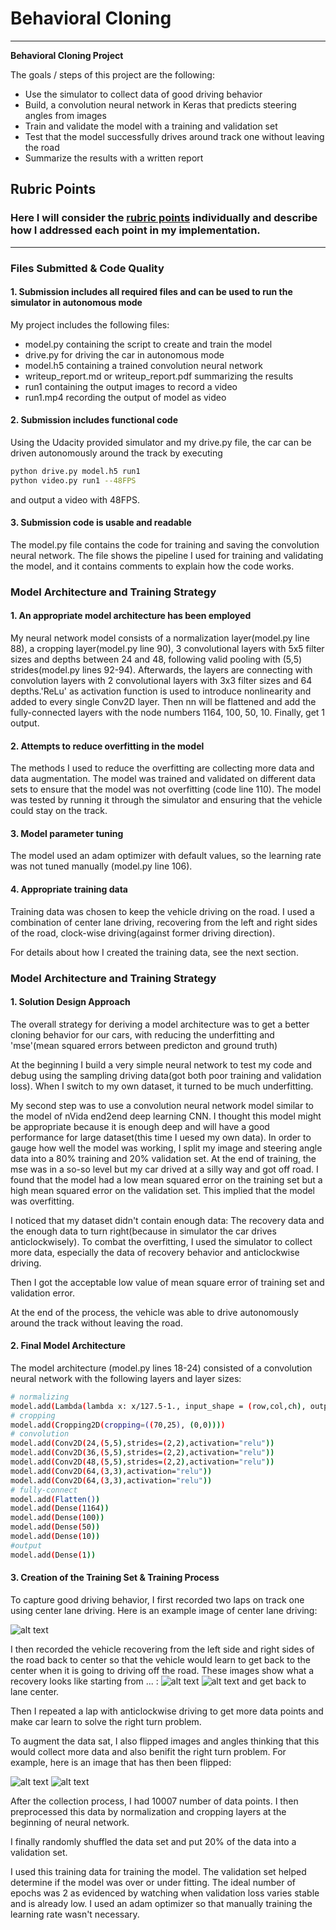 # **Behavioral Cloning** 

---

**Behavioral Cloning Project**

The goals / steps of this project are the following:
* Use the simulator to collect data of good driving behavior
* Build, a convolution neural network in Keras that predicts steering angles from images
* Train and validate the model with a training and validation set
* Test that the model successfully drives around track one without leaving the road
* Summarize the results with a written report


[//]: # (Image References)


[image1]: ./examples/center.jpg "normal"
[image2]: ./examples/recovery1.png "Recovery Image"
[image3]: ./examples/recovery2.png "Recovery Image"
[image4]: ./examples/center.jpg "Normal Image"
[image5]: ./examples/fliped.jpg "Flipped Image"

## Rubric Points
### Here I will consider the [rubric points](https://review.udacity.com/#!/rubrics/432/view) individually and describe how I addressed each point in my implementation.  

---
### Files Submitted & Code Quality

#### 1. Submission includes all required files and can be used to run the simulator in autonomous mode

My project includes the following files:
* model.py containing the script to create and train the model
* drive.py for driving the car in autonomous mode
* model.h5 containing a trained convolution neural network 
* writeup_report.md or writeup_report.pdf summarizing the results
* run1 containing the output images to record a video
* run1.mp4 recording the output of model as video

#### 2. Submission includes functional code
Using the Udacity provided simulator and my drive.py file, the car can be driven autonomously around the track by executing 
```sh
python drive.py model.h5 run1
python video.py run1 --48FPS
```
and output a video with 48FPS.
#### 3. Submission code is usable and readable

The model.py file contains the code for training and saving the convolution neural network. The file shows the pipeline I used for training and validating the model, and it contains comments to explain how the code works.

### Model Architecture and Training Strategy

#### 1. An appropriate model architecture has been employed

My neural network model consists of a normalization layer(model.py line 88), a cropping layer(model.py line 90), 3 convolutional layers with 5x5 filter sizes and depths between 24 and 48, following valid pooling with (5,5) strides(model.py lines 92-94). Afterwards, the layers are connecting with convolution layers with 2 convolutional layers with 3x3 filter sizes and 64 depths.'ReLu' as activation function is used to introduce nonlinearity and added to every single Conv2D layer. Then nn will be flattened and add the fully-connected layers with the node numbers 1164, 100, 50, 10. Finally, get 1 output. 


#### 2. Attempts to reduce overfitting in the model
The methods I used to reduce the overfitting are collecting more data and data augmentation.
The model was trained and validated on different data sets to ensure that the model was not overfitting (code line 110). The model was tested by running it through the simulator and ensuring that the vehicle could stay on the track.

#### 3. Model parameter tuning

The model used an adam optimizer with default values, so the learning rate was not tuned manually (model.py line 106).

#### 4. Appropriate training data

Training data was chosen to keep the vehicle driving on the road. I used a combination of center lane driving, recovering from the left and right sides of the road, clock-wise driving(against former driving direction).

For details about how I created the training data, see the next section. 

### Model Architecture and Training Strategy

#### 1. Solution Design Approach

The overall strategy for deriving a model architecture was to get a better cloning behavior for our cars, with reducing the underfitting and 'mse'(mean squared errors between predicton and ground truth)

At the beginning I build a very simple neural network to test my code and debug using the sampling driving data(got both poor training and validation loss). When I switch to my own dataset, it turned to be much underfitting.

My second step was to use a convolution neural network model similar to the model of nVida end2end deep learning CNN. I thought this model might be appropriate because it is enough deep and will have a good performance for large dataset(this time I uesed my own data). In order to gauge how well the model was working, I split my image and steering angle data into a 80% training and 20% validation set. At the end of training, the mse was in a so-so level but my car drived at a silly way and got off road. I found that the model had a low mean squared error on the training set but a high mean squared error on the validation set. This implied that the model was overfitting.

I noticed that my dataset didn't contain enough data: The recovery data and the enough data to turn right(because in simulator the car drives anticlockwisely). To combat the overfitting, I used the simulator to collect more data, especially the data of recovery behavior and anticlockwise driving.

Then I got the acceptable low value of mean square error of training set and validation error. 

At the end of the process, the vehicle was able to drive autonomously around the track without leaving the road.

#### 2. Final Model Architecture

The model architecture (model.py lines 18-24) consisted of a convolution neural network with the following layers and layer sizes:
```sh
# normalizing
model.add(Lambda(lambda x: x/127.5-1., input_shape = (row,col,ch), output_shape=(row,col,ch)))
# cropping
model.add(Cropping2D(cropping=((70,25), (0,0))))
# convolution
model.add(Conv2D(24,(5,5),strides=(2,2),activation="relu"))
model.add(Conv2D(36,(5,5),strides=(2,2),activation="relu"))
model.add(Conv2D(48,(5,5),strides=(2,2),activation="relu"))
model.add(Conv2D(64,(3,3),activation="relu"))
model.add(Conv2D(64,(3,3),activation="relu"))
# fully-connect
model.add(Flatten())
model.add(Dense(1164))
model.add(Dense(100))
model.add(Dense(50))
model.add(Dense(10))
#output
model.add(Dense(1))
```

#### 3. Creation of the Training Set & Training Process

To capture good driving behavior, I first recorded two laps on track one using center lane driving. Here is an example image of center lane driving:

![alt text][image1]

I then recorded the vehicle recovering from the left side and right sides of the road back to center so that the vehicle would learn to get back to the center when it is going to driving off the road. These images show what a recovery looks like starting from ... :
![alt text][image2]
![alt text][image3]
and get back to lane center.

Then I repeated a lap with anticlockwise driving to get more data points and make car learn to solve the right turn problem.

To augment the data sat, I also flipped images and angles thinking that this would collect more data and also benifit the right turn problem. For example, here is an image that has then been flipped:

![alt text][image4]
![alt text][image5]

After the collection process, I had 10007 number of data points. I then preprocessed this data by normalization and cropping layers at the beginning of neural network.

I finally randomly shuffled the data set and put 20% of the data into a validation set. 

I used this training data for training the model. The validation set helped determine if the model was over or under fitting. The ideal number of epochs was 2 as evidenced by watching when validation loss varies stable and is already low. I used an adam optimizer so that manually training the learning rate wasn't necessary.
